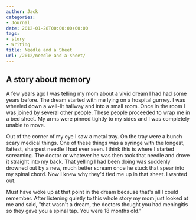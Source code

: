 ```yaml
---
author: Jack
categories:
- Journal
date: 2012-01-28T00:00:00+00:00
tags:
- story
- Writing
title: Needle and a Sheet
url: /2012/needle-and-a-sheet/
---
```


## A story about memory
          
A few years ago I was telling my mom about a vivid dream I had had some years before. The dream started with me lying on a hospital gurney. I was wheeled down a well-lit hallway and into a small room. Once in the room I was joined by several other people. These people proceeded to wrap me in a bed sheet. My arms were pinned tightly to my sides and I was completely unable to move.

Out of the corner of my eye I saw a metal tray. On the tray were a bunch scary medical things. One of these things was a syringe with the longest, fattest, sharpest needle I had ever seen. I think this is where I started screaming. The doctor or whatever he was then took that needle and drove it straight into my back. That yelling I had been doing was suddenly drowned out by a new, much better scream once he stuck that spear into my spinal chord. Now I knew why they'd tied me up in that sheet. I wanted out.

Must have woke up at that point in the dream because that's all I could remember. After listening quietly to this whole story my mom just looked at me and said, "that wasn't a dream, the doctors thought you had meningitis so they gave you a spinal tap. You were 18 months old."
